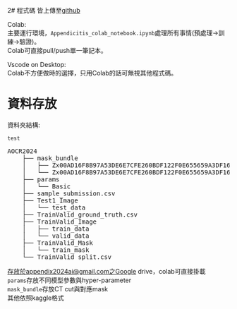 2# 程式碼
皆上傳至[github](https://github.com/Guo-bot-1998/Appendicitis)

Colab:   
主要運行環境，<code>Appendicitis_colab_notebook.ipynb</code>處理所有事情(預處理->訓練->驗證)。  
Colab可直接pull/push單一筆記本。 

Vscode on Desktop:  
Colab不方便做時的選擇，只用Colab的話可無視其他程式碼。

# 資料存放
資料夾結構:

`test`

<pre>
AOCR2024
    ├── mask_bundle
    │   ├── Zx00AD16F8B97A53DE6E7CFE260BDF122F0E655659A3DF1628_label.nii
    │   └── Zx00AD16F8B97A53DE6E7CFE260BDF122F0E655659A3DF1628.nii
    ├── params
    │   └── Basic
    ├── sample_submission.csv
    ├── Test1_Image
    │   └── test_data
    ├── TrainValid_ground_truth.csv
    ├── TrainValid_Image
    │   ├── train_data
    │   └── valid_data
    ├── TrainValid_Mask
    │   └── train_mask
    └── TrainValid_split.csv
</pre>
存放於appendix2024ai@gmail.com之Google drive，colab可直接掛載   
<code>params</code>存放不同模型參數與hyper-parameter  
<code>mask_bundle</code>存放CT cut與對應mask  
其他依照kaggle格式  
